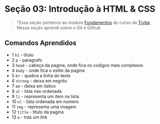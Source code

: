 # Seção 03: Introdução à HTML & CSS

>"Essa seção pertence ao módulo [Fundamentos](https://github.com/Ruan-Portella/Trybe_Exercicios/tree/main/fundamentos) do curso da [Trybe](https://www.betrybe.com/). Nessa seção aprendi sobre o Git e Github

## Comandos Aprendidos

- 1 `h1` - titulo
- 2 `p` - paragrafo
- 3 `head` - cabeça da pagina, onde fica os codigos mais complexos
- 4 `body` - onde fica o estilo da pagina
- 5 `br` - quebra a linha do texto
- 6 `strong` - deixa em negrito 
- 7 `em` - deixa em italico
- 8 `ul` - lista nao ordenada
- 9 `li` - representa um item na lista
- 10 `ol` - lista ordenada em numero
- 11 `img` - representa uma imagem
- 12 `title` - titulo da pagina
- 13 `a` - trás um link
